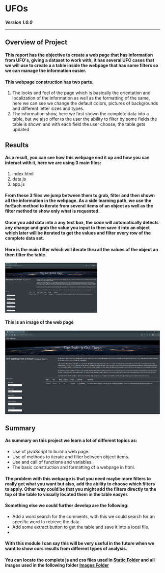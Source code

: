 # UFOs

***Version 1.0.0***

---

## Overview of Project
#### This report has the objective to create a web page that has information from UFO's, giving a dataset to work with, it has several UFO cases that we will use to create a a table inside the webpage that has some filters so we can manage the information easier.

#### This webpage construction has two parts.

1. The looks and feel of the page which is basically the orientation and localization of the information as well as the formatting of the same, here we can see we change the default colors, pictures of backgrounds and different letter sizes and types.
2. The information show, here we first shown the complete data into a table, but we also offer to the user the ability to filter by some fields the table is shown and with each field the user choose, the table gets updated

## Results

#### As a result, you can see how this webpage end it up and how you can interact with it, here we are using 3 main files:

1. index.html
2. data.js
3. app.js

#### From these 3 files we jump between them to grab, filter and then shown all the information in the webpage. As a side learning path, we use the forEach method to iterate from several items of an object as well as the filter method to show only what is requested.

#### Once you add data into a any text box, the code will automatically detects any change and grab the value you input to then save it into an object which later will be iterated to get the values and filter every row of the complete data set.

#### Here is the main filter which will iterate thru all the values of the object an then filter the table.

<img src="https://github.com/SeRoGaTa/UFOs/blob/main/images/webpage.png" width="300"> 

#### This is an image of the web page

<img src="https://github.com/SeRoGaTa/UFOs/blob/main/images/webpage.png" width="1150"> 

## Summary
#### As summary on this project we learn a lot of different topics as:

- Use of javaScript to build a web page.
- Use of methods to iterate and filter between object items.
- Use and call of functions and variables.
- The basic construction and formatting of a webpage in html.

#### The problem with this webpage is that you need maybe more filters to really get what you want but also, add the ability to choose which filters to apply. Other way could be that you might add the filters directly to the top of the table to visually located them in the table easyer.

#### Something else we could further develop are the following:

- Add a word search for the comments, with this we could search for an specific word to retrieve the data.
- Add some extract button to get the table and save it into a local file.
- 
#### With this module I can say this will be very useful in the future when we want to show ours results from different types of analysis.

#### You can locate the complete js and css files used in [Static Folder](https://github.com/SeRoGaTa/UFOs/tree/main/static) and all images used in the following folder [Images Folder](https://github.com/SeRoGaTa/UFOs/tree/main/images)
